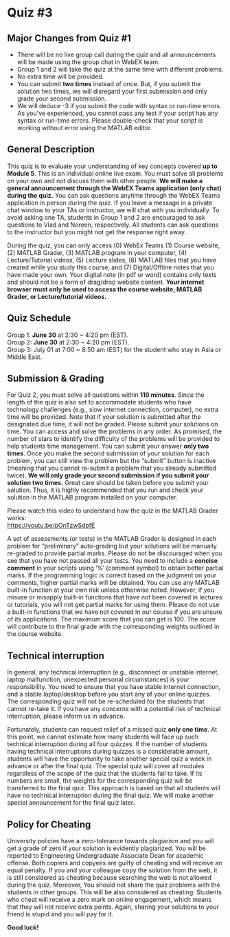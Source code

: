 # Quiz #3

## Major Changes from Quiz #1
*  There will be no live group call during the quiz and all announcements will be made using the group chat in WebEX team. 
*  Group 1 and 2 will take the quiz at the same time with different problems. 
*  No extra time will be provided.
*  You can submit **two times** instead of once. But, if you submit the solution two times, we will disregard your first submission and only grade your second submission.
*  We will deduce -3 if you submit the code with syntax or run-time errors. As you've experienced, you cannot pass any test if your script has any syntax or run-time errors. Please double-check that your script is working without error using the MATLAB editor.    

## General Description
This quiz is to evaluate your understanding of key concepts covered **up to Module 5**. This is an individual online live exam. You must solve all problems on your own and not discuss them with other people. **We will make a general announcement through the WebEX Teams application (only chat) during the quiz.** You can ask questions anytime through the WebEX Teams application in person during the quiz. If you leave a message in a private chat window to your TAs or instructor, we will chat with you individually. To avoid asking one TA, students in Group 1 and 2 are encouraged to ask questions to Vlad and Noreen, respectively. All students can ask questions to the instructor but you might not get the response right away. 

During the quiz, you can only access (0) WebEx Teams (1) Course website, (2) MATLAB Grader, (3) MATLAB program in your computer, (4) Lecture/Tutorial videos, (5) Lecture slides, (6) MATLAB files that you have created while you study this course, and (7) Digital/Offline notes that you have made your own. Your digital note (in pdf or word) contains only texts and should not be a form of drag/drop website content. **Your internet browser must only be used to access the course website, MATLAB Grader, or Lecture/tutorial videos.**

## Quiz Schedule
Group 1:  **June 30** at 2:30 ~ 4:20 pm (EST).  
Group 2:  **June 30** at 2:30 ~ 4:20 pm (EST).  
Group 3:  July 01 at 7:00 ~ 8:50 am (EST) for the student who stay in Asia or Middle East.   

## Submission & Grading
For Quiz 2, you must solve all questions within **110 minutes**. Since the length of the quiz is also set to accommodate students who have technology challenges (e.g., slow internet connection, computer), no extra time will be provided. Note that if your solution is submitted after the designated due time, it will not be graded. Please submit your solutions on time. You can access and solve the problems in any order. As promised, the number of stars to identify the difficulty of the problems will be provided to help students time management. You can submit your answer **only two times**. Once you make the second submission of your solution for each problem, you can still view the problem but the “submit” button is inactive (meaning that you cannot re-submit a problem that you already submitted twice). **We will only grade your second submission if you submit your solution two times.** Great care should be taken before you submit your solution. Thus, it is highly recommended that you run and check your solution in the MATLAB program installed on your computer. 

Please watch this video to understand how the quiz in the MATLAB Grader works:  
https://youtu.be/pOnTzwSdpfE 

A set of assessments (or tests) in the MATLAB Grader is designed in each problem for “preliminary” auto-grading but your solutions will be manually re-graded to provide partial marks. Please do not be discouraged when you see that you have not passed all your tests. You need to include a **concise comment** in your scripts using ‘%’ (comment symbol) to obtain better partial marks. If the programming logic is correct based on the judgment on your comments, higher partial marks will be obtained. You can use any MATLAB built-in function at your own risk unless otherwise noted. However, if you misuse or misapply built-in functions that have not been covered in lectures or tutorials, you will not get partial marks for using them. Please do not use a built-in functions that we have not covered in our course if you are unsure of its applications. The maximum score that you can get is 100. The score will contribute to the final grade with the corresponding weights outlined in the course website. 

## Technical interruption
In general, any technical interruption (e.g., disconnect or unstable internet, laptop malfunction, unexpected personal circumstances) is your responsibility. You need to ensure that you have stable internet connection, and a stable laptop/desktop before you start any of your online quizzes. The corresponding quiz will not be re-scheduled for the students that cannot re-take it. If you have any concerns with a potential risk of technical interruption, please inform us in advance. 

Fortunately, students can request relief of a missed quiz **only one time**. At this point, we cannot estimate how many students will face up such technical interruption during all four quizzes. If the number of students having technical interruptions during quizzes is a considerable amount, students will have the opportunity to take another special quiz a week in advance or after the final quiz. The special quiz will cover all modules regardless of the scope of the quiz that the students fail to take. If its numbers are small, the weights for the corresponding quiz will be transferred to the final quiz. This approach is based on that all students will have no technical interruption during the final quiz. We will make another special announcement for the final quiz later. 

## Policy for Cheating 
University policies have a zero-tolerance towards plagiarism and you will get a grade of zero if your solution is evidently plagiarized. You will be reported to Engineering Undergraduate Associate Dean for academic offense. Both copiers and copyees are guilty of cheating and will receive an equal penalty. If you and your colleague copy the solution from the web, it is still considered as cheating because searching the web is not allowed during the quiz. Moreover, You should not share the quiz problems with the students in other groups. This will be also considered as cheating. Students who cheat will receive a zero mark on online engagement, which means that they will not receive extra points. Again, sharing your solutions to your friend is stupid and you will pay for it. 

**Good luck!**
